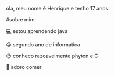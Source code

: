 ola, meu nome é Henrique e tenho 17 anos.

#sobre mim

💻 estou aprendendo java

😀 segundo ano de informatica

😶 conheco razoavelmente phyton e C

🍔 adoro comer
